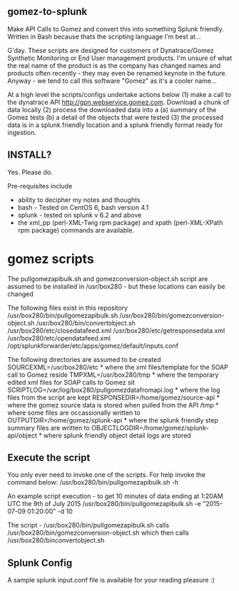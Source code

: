 ## gomez-to-splunk
Make API Calls to Gomez and convert this into something Splunk friendly.
Written in Bash because thats the scripting language I'm best at...

G'day. These scripts are designed for customers of Dynatrace/Gomez Synthetic Monitoring or End User management products. I'm unsure of what the real name of the product is as the company has changed names and products often recently - they may even be renamed keynote in the future. Anyway - we tend to call this software "Gomez" as it's a cooler name...

At a high level the scripts/configs undertake actions below
(1) make a call to the dynatrace API http://gpn.webservice.gomez.com. Download a chunk of data locally
(2) process the downloaded data into a (a) summary of the Gomez tests (b) a detail of the objects that were tested
(3) the processed data is in a splunk friendly location and a splunk friendly format ready for ingestion.


## INSTALL?

Yes. Please do.

Pre-requisites include
- ability to decipher my notes and thoughts
- bash - Tested on CentOS 6, bash version 4.1
- splunk - tested on splunk v 6.2 and above
- the xml_pp (perl-XML-Twig rpm package) and xpath (perl-XML-XPath rpm package) commands are available.

# gomez scripts
The pullgomezapibulk.sh and gomezconversion-object.sh script are assumed to be installed in /usr/box280 - but these locations can easily be changed

The following files exist in this repository
/usr/box280/bin/pullgomezapibulk.sh
/usr/box280/bin/gomezconversion-object.sh
/usr/box280/bin/convertobject.sh
/usr/box280/etc/closedatafeed.xml
/usr/box280/etc/getresponsedata.xml
/usr/box280/etc/opendatafeed.xml
/opt/splunkforwarder/etc/apps/gomez/default/inputs.conf


The following directories are assumed to be created
SOURCEXML=/usr/box280/etc                             * where the xml files/template for the SOAP call to Gomez reside
TMPXML=/usr/box280/tmp                                * where the temporary edited xml files for SOAP calls to Gomez sit
SCRIPTLOG=/var/log/box280/pullgomezdatafromapi.log    * where the log files from the script are kept
RESPONSEDIR=/home/gomez/source-api                    * where the gomez source data is stored when pulled from the API
/tmp                                                  * where some files are occassionally written to
OUTPUTDIR=/home/gomez/splunk-api                      * where the splunk friendly step summary files are written to
OBJECTLOGDIR=/home/gomez/splunk-api/object            * where splunk friendly object detail logs are stored


##  Execute the script

You only ever need to invoke one of the scripts. For help invoke the command below:
/usr/box280/bin/pullgomezapibulk.sh -h 

An example script execution - to get 10 minutes of data ending at 1:20AM UTC the 9th of July 2015 
/usr/box280/bin/pullgomezapibulk.sh -e "2015-07-09 01:20:00" -d 10

The script - /usr/box280/bin/pullgomezapibulk.sh
calls /usr/box280/bin/gomezconversion-object.sh
which then calls /usr/box280/binconvertobject.sh

## Splunk Config
A sample splunk input.conf file is available for your reading pleasure :)
